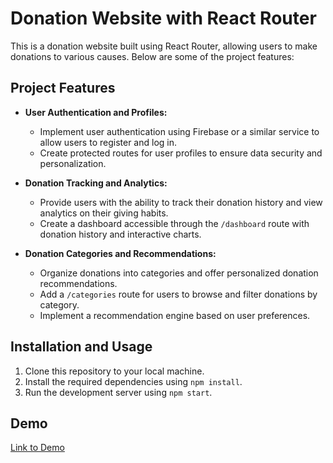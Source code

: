 # Donation Website with React Router

This is a donation website built using React Router, allowing users to make donations to various causes. Below are some of the project features:

## Project Features

- **User Authentication and Profiles:**
  - Implement user authentication using Firebase or a similar service to allow users to register and log in.
  - Create protected routes for user profiles to ensure data security and personalization.

- **Donation Tracking and Analytics:**
  - Provide users with the ability to track their donation history and view analytics on their giving habits.
  - Create a dashboard accessible through the `/dashboard` route with donation history and interactive charts.

- **Donation Categories and Recommendations:**
  - Organize donations into categories and offer personalized donation recommendations.
  - Add a `/categories` route for users to browse and filter donations by category.
  - Implement a recommendation engine based on user preferences.

## Installation and Usage

1. Clone this repository to your local machine.
2. Install the required dependencies using `npm install`.
3. Run the development server using `npm start`.

## Demo

[Link to Demo](https://efficient-ball.surge.sh/)



